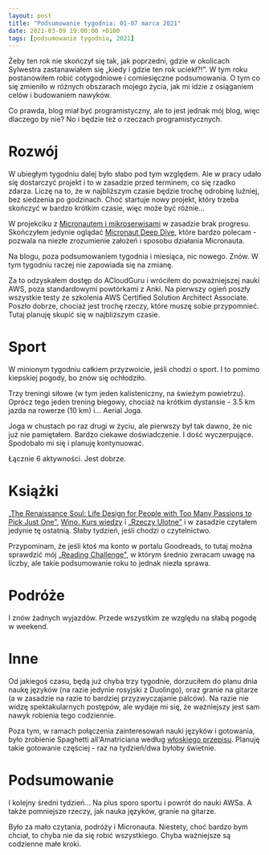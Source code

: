```yaml
---
layout: post
title: "Podsumowanie tygodnia: 01-07 marca 2021"
date: 2021-03-09 19:00:00 +0100
tags: [podsumowanie tygodnia, 2021]
---
```


Żeby ten rok nie skończył się tak, jak poprzedni, gdzie w okolicach Sylwestra zastanawiałem się „kiedy i gdzie ten rok uciekł?!". W tym roku postanowiłem robić cotygodniowe i comiesięczne podsumowania. O tym co się zmieniło w różnych obszarach mojego życia, jak mi idzie z osiąganiem celów i budowaniem nawyków.

Co prawda, blog miał być programistyczny, ale to jest jednak mój blog, więc dlaczego by nie? No i będzie też o rzeczach programistycznych.

# Rozwój

W ubiegłym tygodniu dalej było słabo pod tym względem. Ale w pracy udało się dostarczyć projekt i to w zasadzie przed terminem, co się rzadko zdarza. Liczę na to, że w najbliższym czasie będzie trochę odrobinę luźniej, bez siedzenia po godzinach. Choć startuje nowy projekt, który trzeba skończyć w bardzo krótkim czasie, więc może być różnie...

W projekciku z [Micronautem i mikroserwisami](https://github.com/a-mroz/microservices-example) w zasadzie brak progresu. Skończyłem jedynie oglądać [Micronaut Deep Dive](https://www.youtube.com/watch?v=S5yfTfPeue8), które bardzo polecam - pozwala na niezłe zrozumienie założeń i sposobu działania Micronauta.

Na blogu, poza podsumowaniem tygodnia i miesiąca, nic nowego. Znów. W tym tygodniu raczej nie zapowiada się na zmianę.

Za to odzyskałem dostęp do ACloudGuru i wróciłem do poważniejszej nauki AWS, poza standardowymi powtórkami z Anki. Na pierwszy ogień poszły wszystkie testy ze szkolenia AWS Certified Solution Architect Associate. Poszło dobrze, chociaż jest trochę rzeczy, które muszę sobie przypomnieć. Tutaj planuję skupić się w najbliższym czasie.

# Sport

W minionym tygodniu całkiem przyzwoicie, jeśli chodzi o sport. I to pomimo kiepskiej pogody, bo znów się ochłodziło.

Trzy treningi siłowe (w tym jeden kalisteniczny, na świeżym powietrzu). Oprócz tego jeden trening biegowy, chociaż na krótkim dystansie - 3.5 km jazda na rowerze (10 km) i... Aerial Joga.

Joga w chustach po raz drugi w życiu, ale pierwszy był tak dawno, że nic już nie pamiętałem. Bardzo ciekawe doświadczenie. I dość wyczerpujące. Spodobało mi się i planuję kontynuować.

Łącznie 6 aktywności. Jest dobrze.

# Książki

[„The Renaissance Soul: Life Design for People with Too Many Passions to Pick Just One"](https://www.goodreads.com/book/show/415595.The_Renaissance_Soul), [Wino. Kurs wiedzy](https://www.goodreads.com/book/show/24992423-wino-kurs-wiedzy) i [„Rzeczy Ulotne"](https://www.goodreads.com/book/show/38926130-rzeczy-ulotne) i w zasadzie czytałem jedynie tę ostatnią. Słaby tydzień, jeśli chodzi o czytelnictwo.

Przypominam, że jeśli ktoś ma konto w portalu Goodreads, to tutaj można sprawdzić mój [„Reading Challenge"](https://www.goodreads.com/user_challenges/25743441), w którym średnio zwracam uwagę na liczby, ale takie podsumowanie roku to jednak niezła sprawa.

# Podróże

I znów żadnych wyjazdów. Przede wszystkim ze względu na słabą pogodę w weekend.

# Inne

Od jakiegoś czasu, będą już chyba trzy tygodnie, dorzuciłem do planu dnia naukę języków (na razie jedynie rosyjski z Duolingo), oraz granie na gitarze (a w zasadzie na razie to bardziej przyzwyczajanie palców). Na razie nie widzę spektakularnych postępów, ale wydaje mi się, że ważniejszy jest sam nawyk robienia tego codziennie.

Poza tym, w ramach połączenia zainteresowań nauki języków i gotowania, było zrobienie Spaghetti all'Amatriciana według [włoskiego przepisu](https://ricette.giallozafferano.it/Spaghetti-all-Amatriciana.html). Planuję takie gotowanie częściej - raz na tydzień/dwa byłoby świetnie.

# Podsumowanie

I kolejny średni tydzień... Na plus sporo sportu i powrót do nauki AWSa. A także pomniejsze rzeczy, jak nauka języków, granie na gitarze.

Było za mało czytania, podróży i Micronauta. Niestety, choć bardzo bym chciał, to chyba nie da się robić wszystkiego. Chyba ważniejsze są codzienne małe kroki.
